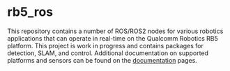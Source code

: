 # rb5_ros

This repository contains a number of ROS/ROS2 nodes for various robotics applications that can operate in real-time on the Qualcomm Robotics RB5 platform. This project is work in progress and contains packages for detection, SLAM, and control. Additional documentation on supported platforms and sensors can be found on the [documentation](https://autonomousvehiclelaboratory.github.io/RB5_Robotics_Tutorials/) pages.
